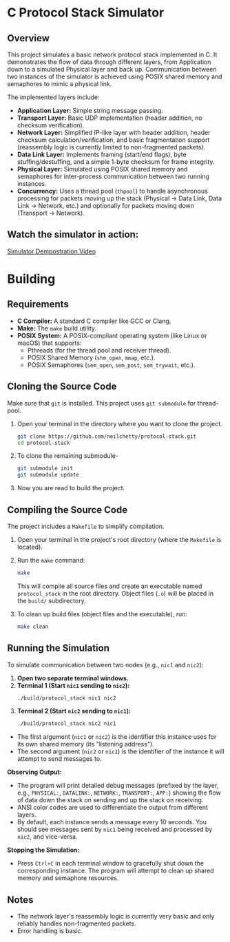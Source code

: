 # C Protocol Stack Simulator

## Overview

This project simulates a basic network protocol stack implemented in C. It demonstrates the flow of data through different layers, from Application down to a simulated Physical layer and back up. Communication between two instances of the simulator is achieved using POSIX shared memory and semaphores to mimic a physical link.

The implemented layers include:

* **Application Layer:** Simple string message passing.
* **Transport Layer:** Basic UDP implementation (header addition, no checksum verification).
* **Network Layer:** Simplified IP-like layer with header addition, header checksum calculation/verification, and basic fragmentation support (reassembly logic is currently limited to non-fragmented packets).
* **Data Link Layer:** Implements framing (start/end flags), byte stuffing/destuffing, and a simple 1-byte checksum for frame integrity.
* **Physical Layer:** Simulated using POSIX shared memory and semaphores for inter-process communication between two running instances.
* **Concurrency:** Uses a thread pool (`thpool`) to handle asynchronous processing for packets moving up the stack (Physical -> Data Link, Data Link -> Network, etc.) and optionally for packets moving down (Transport -> Network).

## Watch the simulator in action:
[Simulator Dempostration Video](https://github.com/user-attachments/assets/37370503-e3a5-4a78-9a60-04ad782e9fde)

# Building

## Requirements

* **C Compiler:** A standard C compiler like GCC or Clang.
* **Make:** The `make` build utility.
* **POSIX System:** A POSIX-compliant operating system (like Linux or macOS) that supports:
    * Pthreads (for the thread pool and receiver thread).
    * POSIX Shared Memory (`shm_open`, `mmap`, etc.).
    * POSIX Semaphores (`sem_open`, `sem_post`, `sem_trywait`, etc.).

## Cloning the Source Code

Make sure that `git` is installed. This project uses `git submodule` for thread-pool.

1. Open your terminal in the directory where you want to clone the project.
    ```bash
    git clone https://github.com/neilchetty/protocol-stack.git
    cd protocol-stack
    ```
2. To clone the remaining submodule-
    ```bash
    git submodule init
    git submodule update
    ```
3. Now you are read to build the project.

## Compiling the Source Code

The project includes a `Makefile` to simplify compilation.

1.  Open your terminal in the project's root directory (where the `Makefile` is located).
2.  Run the `make` command:
    ```bash
    make
    ```
    This will compile all source files and create an executable named `protocol_stack` in the root directory. Object files (`.o`) will be placed in the `build/` subdirectory.

3.  To clean up build files (object files and the executable), run:
    ```bash
    make clean
    ```

## Running the Simulation

To simulate communication between two nodes (e.g., `nic1` and `nic2`):

1.  **Open two separate terminal windows.**
2.  **Terminal 1 (Start `nic1` sending to `nic2`):**
    ```bash
    ./build/protocol_stack nic1 nic2
    ```
3.  **Terminal 2 (Start `nic2` sending to `nic1`):**
    ```bash
    ./build/protocol_stack nic2 nic1
    ```

* The first argument (`nic1` or `nic2`) is the identifier this instance uses for its own shared memory (its "listening address").
* The second argument (`nic2` or `nic1`) is the identifier of the instance it will attempt to send messages to.

**Observing Output:**

* The program will print detailed debug messages (prefixed by the layer, e.g., `PHYSICAL:`, `DATALINK:`, `NETWORK:`, `TRANSPORT:`, `APP:`) showing the flow of data down the stack on sending and up the stack on receiving.
* ANSI color codes are used to differentiate the output from different layers.
* By default, each instance sends a message every 10 seconds. You should see messages sent by `nic1` being received and processed by `nic2`, and vice-versa.

**Stopping the Simulation:**

* Press `Ctrl+C` in each terminal window to gracefully shut down the corresponding instance. The program will attempt to clean up shared memory and semaphore resources.

## Notes
* The network layer's reassembly logic is currently very basic and only reliably handles non-fragmented packets.
* Error handling is basic.
